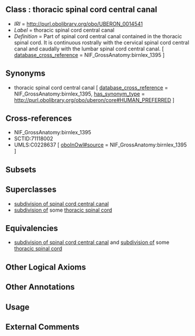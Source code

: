 
## Class : thoracic spinal cord central canal

 * *IRI* = http://purl.obolibrary.org/obo/UBERON_0014541
 * *Label* = thoracic spinal cord central canal
 * *Definition* = Part of spinal cord central canal contained in the thoracic spinal cord. It is continuous rostrally with the cervical spinal cord central canal and caudally with the lumbar spinal cord central canal. [ [database_cross_reference](../../ef/oboInOwl#hasDbXref.md) = NIF_GrossAnatomy:birnlex_1395 ]

## Synonyms

 * thoracic spinal cord central canal [ [database_cross_reference](../../ef/oboInOwl#hasDbXref.md) = NIF_GrossAnatomy:birnlex_1395, [has_synonym_type](../../pe/oboInOwl#hasSynonymType.md) = http://purl.obolibrary.org/obo/uberon/core#HUMAN_PREFERRED ]

## Cross-references

 * NIF_GrossAnatomy:birnlex_1395
 * SCTID:71118002
 * UMLS:C0228637 [ [oboInOwl#source](../../ce/oboInOwl#source.md) = NIF_GrossAnatomy:birnlex_1395 ]

## Subsets


## Superclasses

 * [subdivision of spinal cord central canal](../../UBERON/38/UBERON_0014538.md)
 * [subdivision of](../../core#subdivision/of/core#subdivision_of.md) some [thoracic spinal cord](../../UBERON/38/UBERON_0003038.md)

## Equivalencies

 * [subdivision of spinal cord central canal](../../UBERON/38/UBERON_0014538.md) and [subdivision of](../../core#subdivision/of/core#subdivision_of.md) some [thoracic spinal cord](../../UBERON/38/UBERON_0003038.md)

## Other Logical Axioms


## Other Annotations


## Usage


## External Comments


